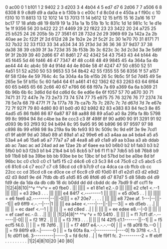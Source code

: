 0 ac00 0
1 b101 1
2 9402 2
3 d203 3
4 4b04 4
5 ed7 d7
6 2d06 7
7 a506 6
8 6308 8
9 c8d9 d9
a da0a e
b f30b b
c e00c f
d 8c0d d
e 450a a
f f90c c
10 f310 10
11 8813 13
12 1012 14
13 7013 11
14 b612 12
15 bf15 15
16 2a16 16
17 bc17 17
18 afdb d8
19 6b19 19
1a 31a 1a
1b 51b 1b
1c 831c 1d
1d 981c 1c
1e d1e 1e
1f 9356 56
20 b422 22
21 4469 29
22 f822 23
23 3422 20
24 a725 25
25 b525 24
26 205b 5b
27 3561 61
28 732d 2d
29 3969 69
2a 142a 2a
2b 40ae ae
2c f22f 2f
2d 612d 28
2e 1b2e 2e
2f 5c2f 2c
30 1e70 70
31 8171 71
32 7b32 32
33 f133 33
34 a534 34
35 2f3d 3d
36 36 36
37 9d37 37
38 da38 38
39 cb39 3f
3a 723d 35
3b f53b 3b
3c 623c 3c
3d 2c3d 3a
3e 5d9f 9f
3f 2b39 39
40 2d66 67
41 8d61 27
42 4342 54
43 7543 43
44 b144 4b
45 f445 5d
46 fd46 46
47 7347 4f
48 cc48 48
49 9845 45
4a 364a 5a
4b ae44 44
4c ab4c 59
4d 914d 4d
4e 804e 58
4f 4247 47
50 c850 52
51 4a51 51
52 a250 50
53 9653 53
54 8b42 42
55 f355 55
56 8356 1f
57 a157 6f
58 f24e 4e
59 764c 4c
5a 304a 4a
5b e15b 26
5c 9b5c 5f
5d 7d45 49
5e 265e 5e
5f b15c 5c
60 fa64 64
61 a461 41
62 1362 62
63 2263 63
64 6f64 60
65 b465 65
66 2c66 40
67 e766 66
68 f97a 7a
69 a369 6a
6a b369 21
6b 96b 6b
6c 3d6d 6d
6d cd6d 6c
6e ed6e 6e
6f f057 57
70 a670 30
71 7471 31
72 447e 7e
73 2e73 73
74 574 77
75 e975 75
76 3276 76
77 2374 74
78 5e7a 68
79 477f 7f
7a 177a 78
7b ca7b 7b
7c 287c 7c
7d d67d 7d
7e e67e 72
7f 927f 79
80 4d80 80
81 bd0 d0
82 b982 82
83 e383 83
84 fec3 8e
85 4ad5 d5
86 fb86 86
87 6a87 87
88 aa88 88
89 a5a0 a0
8a 29fa fa
8b 5798 99
8c 9994 94
8d c4be ba
8e ccc3 c3
8f 498f 8f
90 ad90 90
91 3291 91
92 d093 9b
93 2f93 92
94 b494 8c
95 9a95 95
96 b896 96
97 9597 97
98 c898 8b
99 e198 98
9a 219a 9a
9b fe93 93
9c 509c 9c
9d e9f 3e
9e 7cd1 d1
9f ab9f 9d
a0 38a0 89
a1 89a1 a1
a2 99e6 e6
a3 a4aa aa
a4 bda4 a5
a5 53a4 a4
a6 15a6 a6
a7 77a7 a7
a8 4ea8 a8
a9 c1a9 a9
aa b3aa a3
ab ddab ab
ac 7aac ac
ad 24ad ad
ae 12ae 2b
af 6aee ea
b0 b6b0 b2
b1 fab3 b3
b2 5fb0 b0
b3 f2b3 b1
b4 21b4 b4
b5 8cb5 b7
b6 f1 f1
b7 7db5 b5
b8 76b8 b9
b9 11b8 b8
ba 39be bb
bb 93be be
bc 13bc bf
bd 57bd bd
be a0be 8d
bf 96bc bc
c0 c1c0 c0
c1 1af5 f5
c2 d4c6 c6
c3 5c3 84
c4 75c6 c2
c5 abc5 c5
c6 81c6 c4
c7 ecc7 c7
c8 58cd cd
c9 b7c9 cf
ca 4dca ca
cb ffcb cb
cc 22cc cc
cd 35cd c8
ce d0ce ce
cf 6cc9 c9
d0 f0d0 81
d1 e2d1 d3
d2 e9d2 d2
d3 8dd1 9e
d4 7fdb db
d5 a1d5 85
d6 8fd6 d6
d7 87d7 5
d8 58db d4
d9 fd9 de
da 1da da
db cdb 18
dc b0dd dd
dd cbdd dc
de 7bd9 9
df ccf1 fe
            |1|2|4|8|10|^^v ^^v^v
= e0 fbe0   .           ||| |||||
= e1 81e1 e2.-.0        ||| |||||
  e2 cfe1  <.--1        ||| |||||
= e3 29e3   . . .       ||| |||||
  e4 84f7  <.--------1  ||| |||||
= e5 d0e5   . .      |  ||| |||||
= e6 fee6 a2.--------|--|||-0||||
= e7 20e7   . . . .  |  |||  ||||
  e8 72ee af.    1---|--|||--1|||
  e9 6ff9  <.-.--|---|1 |||   |||
  ea a4ee  <.----|---||-|||---3||
= eb d5eb   . . .|   || |||    ||
= ec daef  <.--1 |   || |||    ||
= ed c8ed   . .| |   || |||    ||
= ee edee e8.--|-0   || |||    ||
= ef caef ec.-.0. . .|| |||    ||
            |1|2|4|8|^^ ^^v    ^v
= f0 54f0   .        || |||    ||
= f1 7cf1 df.-.------||-0||    ||
= f2 1ff2   .        ||  ||    ||
= f3 7ff3   . . .    ||  ||    ||
  f4 42f5 c1.1-------||--1|    ||
= f5 ecf5 f4.0.      ||   |    ||
= f6 7df6   .        ||   |    ||
= f7 46f7 e4.-.-.-.--0|   |    ||
= f8 a0f8 fb.--0      |   |    ||
= f9 86f9 e9.-.|------0   |    ||
= fa 60fa 8a.--|----------|----0|
  fb 37f8  <.-.1.         |     |
  fc d0f1 b6.  3----------|-----3
= fd 6cfd   . .|          |
  fe f9f1 fc.  2----------2
= ff ebff   . . . . .  .   .     .  .
            |1|2|4|8|10|20 |40   |80|
